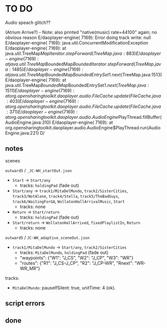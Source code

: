 # TO DO

Audio speach glitch??

(Atrium Arrive?) - Note: also printed "native(music) rate=44100" again; no obvious reason
E/daoplayer-engine( 7169): Error doing track write: null
E/daoplayer-engine( 7169): java.util.ConcurrentModificationException
E/daoplayer-engine( 7169): 	at java.util.TreeMap$MapIterator.stepForward(TreeMap.java:883)
E/daoplayer-engine( 7169): 	at java.util.TreeMap$BoundedMap$BoundedIterator.stepForward(TreeMap.java:1485)
E/daoplayer-engine( 7169): 	at java.util.TreeMap$BoundedMap$BoundedEntrySet$1.next(TreeMap.java:1513)
E/daoplayer-engine( 7169): 	at java.util.TreeMap$BoundedMap$BoundedEntrySet$1.next(TreeMap.java:1511)
E/daoplayer-engine( 7169): 	at org.opensharingtoolkit.daoplayer.audio.FileCache.update(FileCache.java:403)
E/daoplayer-engine( 7169): 	at org.opensharingtoolkit.daoplayer.audio.FileCache.update(FileCache.java:371)
E/daoplayer-engine( 7169): 	at org.opensharingtoolkit.daoplayer.audio.AudioEngine$PlayThread.fillBuffer(AudioEngine.java:310)
E/daoplayer-engine( 7169): 	at org.opensharingtoolkit.daoplayer.audio.AudioEngine$PlayThread.run(AudioEngine.java:221)
D/

## notes

scenes

`outward5` / `_JC-WH_startOut.json`

- `Start` -> `Start/any`
  - tracks: `holdingPad` (fade out)
- `Start/any` -> `track1/MitaDelMundo`, `track2/SisterCities`, `track3/NotAlone`, `track4/Stella`, `track5/TheBadGuys`, `track6/WaitingForGA`, `WollatonHallArrivalMusic`, `Start`
  - tracks: none
- `Return` -> `Start/return`
  - tracks: `holdingPad` (fade out)
- `Start/return` -> `WollatonHallArrived`, `fixedPlaylistIn`, `Return`
  - tracks: none

`outward5` / `JC-WH_adaptive_sceneOut.json`

- `track1/MitaDelMundo` -> `Start/any`, `track2/SisterCities`
  - tracks: `MitaDelMundo`, `holdingPad` (fade out)
  - "waypoints": {"W1": "J_CS", "W2": "J_CP", "W3": "WR"}
  - "routes": {"R1": "J_CS-J_CP", "R2": "J_CP-WR", "Rnext": "WR-WR_MR"}

tracks:

- `MitaDelMundo`: pauseIfSilent: true, unitTime: 4 (ok).


## script errors


## done



